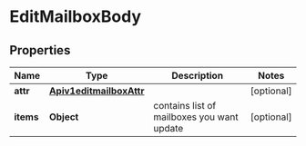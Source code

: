 # EditMailboxBody

## Properties
Name | Type | Description | Notes
------------ | ------------- | ------------- | -------------
**attr** | [**Apiv1editmailboxAttr**](Apiv1editmailboxAttr.md) |  |  [optional]
**items** | **Object** | contains list of mailboxes you want update |  [optional]
